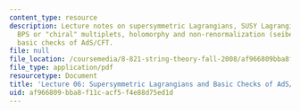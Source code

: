 ```yaml
---
content_type: resource
description: Lecture notes on supersymmetric Lagrangians, SUSY Lagrangians, superspace,
  BPS or "chiral" multiplets, holomorphy and non-renormalization (seibergology), and
  basic checks of AdS/CFT.
file: null
file_location: /coursemedia/8-821-string-theory-fall-2008/af966809bba8f11cacf5f4e88d75ed1d_lecture06.pdf
file_type: application/pdf
resourcetype: Document
title: 'Lecture 06: Supersymmetric Lagrangians and Basic Checks of AdS/CFT'
uid: af966809-bba8-f11c-acf5-f4e88d75ed1d
---
```

